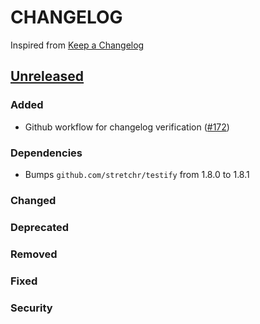 # CHANGELOG
Inspired from [Keep a Changelog](https://keepachangelog.com/en/1.0.0/)

## [Unreleased]
### Added
- Github workflow for changelog verification ([#172](https://github.com/opensearch-project/opensearch-go/pull/172))
### Dependencies
- Bumps `github.com/stretchr/testify` from 1.8.0 to 1.8.1

### Changed

### Deprecated

### Removed

### Fixed

### Security


[Unreleased]: https://github.com/opensearch-project/opensearch-go/compare/2.1...HEAD